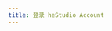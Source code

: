 ```yaml
---
title: 登录 heStudio Account
---
```


<login />

<script setup>
    import Login from "@Login";
</script>
